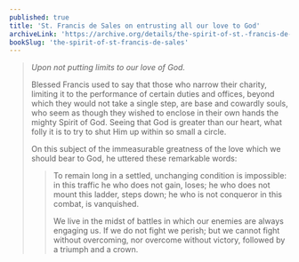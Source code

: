 ```yaml
---
published: true
title: 'St. Francis de Sales on entrusting all our love to God'
archiveLink: 'https://archive.org/details/the-spirit-of-st.-francis-de-sales/page/66?view=theater'
bookSlug: 'the-spirit-of-st-francis-de-sales'
---
```


> *Upon not putting limits to our love of God.*
>
> Blessed Francis used to say that those who narrow their charity, limiting it to the performance of certain duties and offices, beyond which they would not take a single step, are base and cowardly souls, who seem as though they wished to enclose in their own hands the mighty Spirit of God. Seeing that God is greater than our heart, what folly it is to try to shut Him up within so small a circle.
>
> On this subject of the immeasurable greatness of the love which we should bear to God, he uttered these remarkable words:
>
>> To remain long in a settled, unchanging condition is impossible: in this traffic he who does not gain, loses; he who does not mount this ladder, steps down; he who is not conqueror in this combat, is vanquished.
>>
>> We live in the midst of battles in which our enemies are always engaging us. If we do not fight we perish; but we cannot fight without overcoming, nor overcome without victory, followed by a triumph and a crown.
